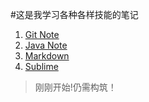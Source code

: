 #这是我学习各种各样技能的笔记

1. [Git Note](https://github.com/orchid-in-deep-valley/Notes/blob/master/Git)
2. [Java Note](https://github.com/orchid-in-deep-valley/Notes/blob/master/Java)
3. [Markdown](https://github.com/orchid-in-deep-valley/Notes/blob/master/Markdown)
4. [Sublime](https://github.com/orchid-in-deep-valley/Notes/blob/master/Sublime)  

>刚刚开始!仍需构筑！

